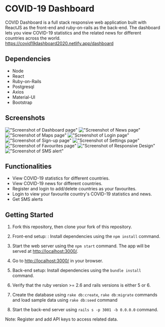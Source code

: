 # COVID-19 Dashboard

COVID Dashboard is a full stack responsive web application built with ReactJS as the front-end and ruby-on-rails as the back-end. The dashboard lets you view COVID-19 statistics and the related news for different countries across the world.
https://covid19dashboard2020.netlify.app/dashboard

## Dependencies

- Node
- React
- Ruby-on-Rails
- Postgresql
- Axios
- Material-UI
- Bootstrap

## Screenshots

!["Screenshot of Dashboard page"](https://github.com/Marwa7246/covid-dashboard/blob/master/screenshots/01_Dashboard.png)
!["Screenshot of News page"](https://github.com/Marwa7246/covid-dashboard/blob/master/screenshots/03_News.png)
!["Screenshot of Maps page"](https://github.com/Marwa7246/covid-dashboard/blob/master/screenshots/05_Maps.png)
!["Screenshot of Login page"](https://github.com/Marwa7246/covid-dashboard/blob/master/screenshots/06_Login.png)
!["Screenshot of Sign-up page"](https://github.com/Marwa7246/covid-dashboard/blob/master/screenshots/07_Signup.png)
!["Screenshot of Settings page"](https://github.com/Marwa7246/covid-dashboard/blob/master/screenshots/11_Settings3.png)
!["Screenshot of Favourites page"](https://github.com/Marwa7246/covid-dashboard/blob/master/screenshots/13_Favourites3.png)
!["Screenshot of Responsive Design"](https://github.com/Marwa7246/covid-dashboard/blob/master/screenshots/15_ResponsiveDesign1.png)
!["Screenshot of SMS alert"](https://github.com/Marwa7246/covid-dashboard/blob/master/screenshots/18_SMS%20alert.jpg)

## Functionalities

- View COVID-19 statistics for different countries.
- View COVID-19 news for different countries.
- Register and login to add/delete countries as your favourites.
- Login to view your favourite country's COVID-19 statistics and news.
- Get SMS alerts

## Getting Started

1. Fork this repository, then clone your fork of this repository.

2. Front-end setup: : Install dependencies using the `npm install` command.
3. Start the web server using the `npm start` command. The app will be served at <http://localhost:3000/>.
4. Go to <http://localhost:3000/> in your browser.

5. Back-end setup: Install dependencies using the `bundle install` command.
6. Verify that the ruby version >= 2.6 and rails versions is either 5 or 6.
7. Create the database using `rake db:create`, `rake db:migrate` commands and load sample data using `rake db:seed` command
8. Start the back-end server using `rails s -p 3001 -b 0.0.0.0` command.

Note: Register and add API keys to access related data.

